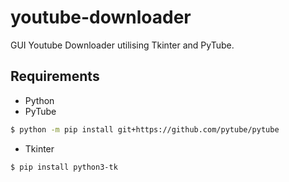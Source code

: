 # youtube-downloader
GUI Youtube Downloader utilising Tkinter and PyTube.

## Requirements
- Python
- PyTube
```Bash
$ python -m pip install git+https://github.com/pytube/pytube
```
- Tkinter
```Bash
$ pip install python3-tk
```

